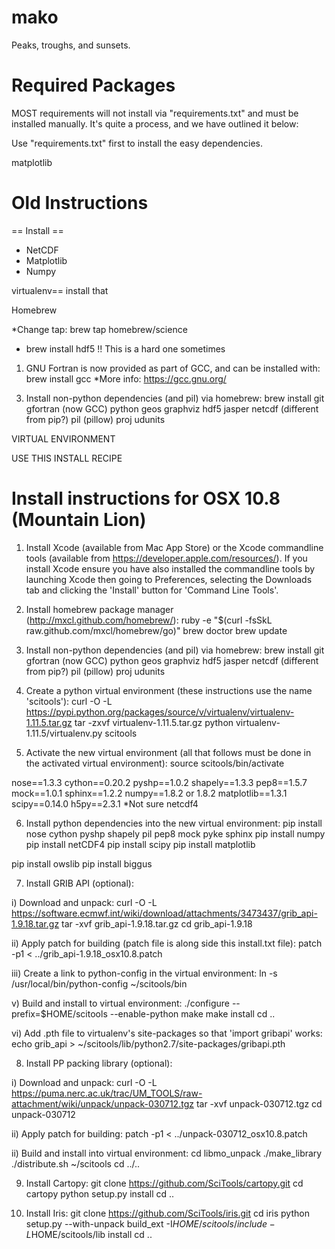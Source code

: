 mako
====

Peaks, troughs, and sunsets.

Required Packages
=====

MOST requirements will not install via "requirements.txt" and must be installed manually. It's quite a process, and we have outlined it below:

Use "requirements.txt" first to install the easy dependencies.

matplotlib

Old Instructions
=====

== Install ==

* NetCDF
* Matplotlib
* Numpy

virtualenv== install that

Homebrew

*Change tap: brew tap homebrew/science
* brew install hdf5 !! This is a hard one sometimes

1. GNU Fortran is now provided as part of GCC, and can be installed with: brew install gcc
*More info: https://gcc.gnu.org/

3) Install non-python dependencies (and pil) via homebrew:
brew install
git
gfortran (now GCC)
python
geos
graphviz
hdf5
jasper
netcdf (different from pip?)
pil (pillow)
proj
udunits

VIRTUAL ENVIRONMENT

USE THIS INSTALL RECIPE

Install instructions for OSX 10.8 (Mountain Lion)
=================================================

1) Install Xcode (available from Mac App Store) or the Xcode commandline tools (available from https://developer.apple.com/resources/). If you install Xcode ensure you have also installed the commandline tools by launching Xcode then going to Preferences, selecting the Downloads tab and clicking the 'Install' button for 'Command Line Tools'.

2) Install homebrew package manager (http://mxcl.github.com/homebrew/):
ruby -e "$(curl -fsSkL raw.github.com/mxcl/homebrew/go)"
brew doctor
brew update

3) Install non-python dependencies (and pil) via homebrew:
brew install
git
gfortran (now GCC)
python
geos
graphviz
hdf5
jasper
netcdf (different from pip?)
pil (pillow)
proj
udunits

4) Create a python virtual environment (these instructions use the name 'scitools'):
curl -O -L https://pypi.python.org/packages/source/v/virtualenv/virtualenv-1.11.5.tar.gz
tar -zxvf virtualenv-1.11.5.tar.gz
python virtualenv-1.11.5/virtualenv.py scitools

5) Activate the new virtual environment (all that follows must be done in the activated virtual environment):
source scitools/bin/activate

nose==1.3.3
cython==0.20.2
pyshp==1.0.2
shapely==1.3.3
pep8==1.5.7
mock==1.0.1
sphinx==1.2.2
numpy==1.8.2 or 1.8.2
matplotlib==1.3.1
scipy==0.14.0
h5py==2.3.1 *Not sure
netcdf4


6) Install python dependencies into the new virtual environment:
pip install nose cython pyshp shapely pil pep8 mock pyke sphinx
pip install numpy
pip install netCDF4
pip install scipy
pip install matplotlib

pip install owslib
pip install biggus

7) Install GRIB API (optional):

i) Download and unpack:
curl -O  -L https://software.ecmwf.int/wiki/download/attachments/3473437/grib_api-1.9.18.tar.gz
tar -xvf grib_api-1.9.18.tar.gz
cd grib_api-1.9.18

ii) Apply patch for building (patch file is along side this install.txt file):
patch -p1 < ../grib_api-1.9.18_osx10.8.patch

iii) Create a link to python-config in the virtual environment:
ln -s /usr/local/bin/python-config ~/scitools/bin

v) Build and install to virtual environment:
./configure --prefix=$HOME/scitools --enable-python
make
make install
cd ..

vi) Add .pth file to virtualenv's site-packages so that 'import gribapi' works:
echo grib_api > ~/scitools/lib/python2.7/site-packages/gribapi.pth

8) Install PP packing library (optional):

i) Download and unpack:
curl -O -L https://puma.nerc.ac.uk/trac/UM_TOOLS/raw-attachment/wiki/unpack/unpack-030712.tgz
tar -xvf unpack-030712.tgz
cd unpack-030712

ii) Apply patch for building:
patch -p1 < ../unpack-030712_osx10.8.patch

ii) Build and install into virtual environment:
cd libmo_unpack
./make_library
./distribute.sh ~/scitools
cd ../..

9) Install Cartopy:
git clone https://github.com/SciTools/cartopy.git
cd cartopy
python setup.py install
cd ..

10) Install Iris:
git clone https://github.com/SciTools/iris.git
cd iris
python setup.py --with-unpack build_ext -I$HOME/scitools/include -L$HOME/scitools/lib install
cd ..